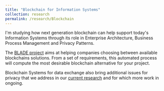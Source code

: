 ```yaml
---
title: "Blockchain for Information Systems"
collection: research
permalink: /research/Blockchain
---
```


I'm studying how next generation blockchain can help support today's Information Systems through its role in Enterprise Architecture, Business Process Management and Privacy Patterns.

The [BLADE project](https://recommender.blade-blockchain.eu/) aims at helping companies choosing between available blockchains solutions. From a set of requirements, this automated process will compute the most desirable blockchain alternative for your project.

Blockchain Systems for data exchange also bring additional issues for privacy that we address in our [current research](https://arxiv.org/pdf/2101.08997.pdf) and for which more work in ongoing.


